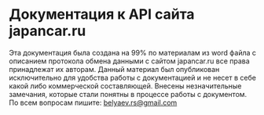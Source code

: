 # Документация к API сайта japancar.ru

Эта документация была создана на 99% по материалам из word файла с описанием протокола обмена данными с сайтом japancar.ru все права принадлежат их авторам. Данный материал был опубликован исключительно для удобства работы с документацией и не несет в себе какой либо коммерческой составляющей. Внесены незначительные замечания, которые стали понятны в процессе работы с документом. По всем вопросам пишите: [belyaev.rs@gmail.com](mailto:belyaev.rs@gmail.com)

